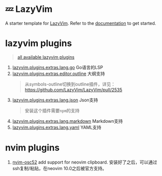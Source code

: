 # 💤 LazyVim

A starter template for [LazyVim](https://github.com/LazyVim/LazyVim).
Refer to the [documentation](https://lazyvim.github.io/installation) to get started.

# lazyvim plugins

> [all available lazyvim plugins](https://www.lazyvim.org/plugins)

1. [lazyvim.plugins.extras.lang.go](https://www.lazyvim.org/extras/lang/go) Go语言的LSP
2. [lazyvim.plugins.extras.editor.outline](https://www.lazyvim.org/extras/editor/outline) 大纲支持
    > 从symbols-outline切换到outline插件，详见：https://github.com/LazyVim/LazyVim/pull/2535
3. [lazyvim.plugins.extras.lang.json](https://www.lazyvim.org/extras/lang/json) Json支持
    > 安装这个插件需要`npm`的支持
4. [lazyvim.plugins.extras.lang.markdown](https://www.lazyvim.org/extras/lang/markdown) Markdown支持
5. [lazyvim.plugins.extras.lang.yaml](https://www.lazyvim.org/extras/lang/yaml) YAML支持

# nvim plugins

1. [nvim-osc52](https://github.com/ojroques/nvim-osc52) add support for neovim clipboard. 安装好了之后，可以通过ssh复制/粘贴，在neovim 10.0之后被官方支持。
